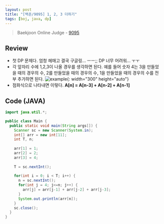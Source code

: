 ```yaml
---
layout: post
title: "[백준/9095] 1, 2, 3 더하기"
tags: [boj, java, dp]
---
```

> Baekjoon Online Judge - [9095](https://www.acmicpc.net/problem/9095)

## Review
* 첫 DP 문제다. 엄청 헤매고 결국 구글링... ㅡㅡ;; DP 너무 어려워... ㅜㅜ
* 각 앞자리 수에 1,2,3이 나올 경우를 생각하면 된다. 예를 들어 숫자 4는 3을 만들었을 때의 경우의 수, 2를 만들었을 때의 경우의 수, 1을 만들었을 때의 경우의 수를 전부 추가하면 된다.
![example]({{site.url}}/assets/images/bj-9095/example.png){: width="300" height="auto"}
* 점화식으로 나타내면 이렇다. **A[n] = A[n-3] + A[n-2] + A[n-1]**

## Code (JAVA)
```java
import java.util.*;

public class Main {
  public static void main(String args[]) {
    Scanner sc = new Scanner(System.in);
    int[] arr = new int[11];
    int T, n;
    
    arr[1] = 1;
    arr[2] = 2;
    arr[3] = 4;
    
    T = sc.nextInt();
    
    for(int i = 0; i < T; i++) {
      n = sc.nextInt();
      for(int j = 4; j<=n; j++) {
        arr[j] = arr[j-1] + arr[j-2] + arr[j-3];
      }
      System.out.println(arr[n]);
    }
    sc.close();
  }
}
```